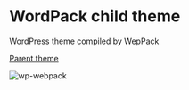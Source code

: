 #  WordPack child theme
WordPress theme compiled by WepPack

[Parent theme](https://github.com/spl1t/wp-webpack)

![wp-webpack](https://github.com/spl1t/wp-webpack/blob/master/screenshot.png?raw=true)


